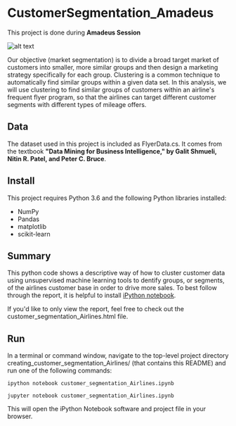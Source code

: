 # CustomerSegmentation_Amadeus
This project is done during **Amadeus Session**

![alt text](https://doughroller-wpengine.netdna-ssl.com/wp-content/uploads/2017/12/The-Best-2.png)

Our objective (market segmentation) is to divide a broad target market of customers into smaller, more similar groups and then design a marketing strategy specifically for each group. Clustering is a common technique to automatically find similar groups within a given data set. In this analysis, we will use clustering to find similar groups of customers within an airline's frequent flyer program, so that the airlines can target different customer segments with different types of mileage offers.


## Data

The dataset used in this project is included as FlyerData.cs. It comes from the textbook **"Data Mining for Business Intelligence," by Galit Shmueli, Nitin R. Patel, and Peter C. Bruce**.

## Install

This project requires Python 3.6 and the following Python libraries installed:

   - NumPy
   - Pandas
   - matplotlib
   - scikit-learn

## Summary

This python code shows a descriptive way of how to cluster customer data using unsupervised machine learning tools to dentify groups, or segments, of the airlines customer base in order to drive more sales. To best follow through the report, it is helpful to install [iPython notebook](http://ipython.org/notebook.html).

If you'd like to only view the report, feel free to check out the customer_segmentation_Airlines.html file.

## Run

In a terminal or command window, navigate to the top-level project directory creating_customer_segmentation_Airlines/ (that contains this README) and run one of the following commands:
```
ipython notebook customer_segmentation_Airlines.ipynb 
```
```
jupyter notebook customer_segmentation_Airlines.ipynb
```
This will open the iPython Notebook software and project file in your browser.
